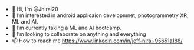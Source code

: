 - 👋 Hi, I’m @Jhirai20 
- 👀 I’m interested in android applicaion developmnet, photogrammetry XR, ML and AI.
- 🌱 I’m currently taking a ML and AI bootcamp.
- 💞️ I’m looking to collaborate on anything and everything
- 📫 How to reach me https://www.linkedin.com/in/jeff-hirai-95651a188/

<!---
Jhirai20/Jhirai20 is a ✨ special ✨ repository because its `README.md` (this file) appears on your GitHub profile.
You can click the Preview link to take a look at your changes.
--->
